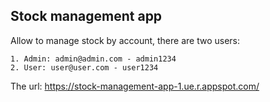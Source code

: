 ## Stock management app

Allow to manage stock by account, there are two users:

    1. Admin: admin@admin.com - admin1234
    2. User: user@user.com - user1234

The url: https://stock-management-app-1.ue.r.appspot.com/